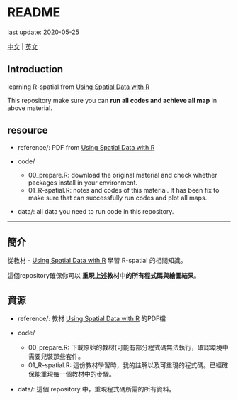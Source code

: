 # README

last update: 2020-05-25

[中文](##簡介) | [英文](##Introduction)

## Introduction

learning R-spatial from [Using Spatial Data with R](https://cengel.github.io/R-spatial/)

This repository make sure you can **run all codes and achieve all map** in above material.

## resource

- reference/: PDF from [Using Spatial Data with R](https://cengel.github.io/R-spatial/)

- code/
  - 00_prepare.R: download the original material and check whether packages install in your environment.
  - 01_R-spatial.R: notes and codes of this material. It has been fix to make sure that can successfully run codes and plot all maps.

- data/: all data you need to run code in this repository.

---

## 簡介

從教材 - [Using Spatial Data with R](https://cengel.github.io/R-spatial/) 學習 R-spatial 的相關知識。  

這個repository確保你可以 **重現上述教材中的所有程式碼與繪圖結果**。

## 資源

- reference/: 教材 [Using Spatial Data with R](https://cengel.github.io/R-spatial/) 的PDF檔

- code/
  - 00_prepare.R: 下載原始的教材(可能有部分程式碼無法執行，確認環境中需要兒裝那些套件。
  - 01_R-spatial.R: 這份教材學習時，我的註解以及可重現的程式碼。已經確保能重現每一個教材中的步驟。

- data/: 這個 repository 中，重現程式碼所需的所有資料。
